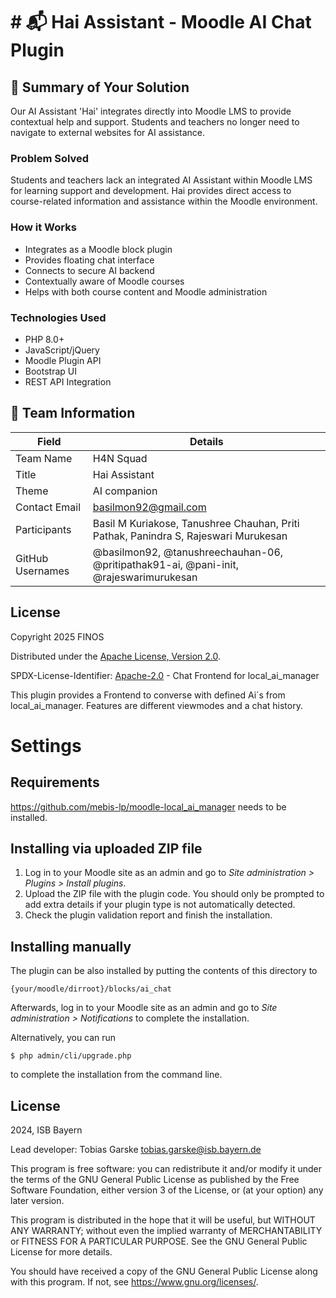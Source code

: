 # # 📬 Hai Assistant - Moodle AI Chat Plugin

## 📄 Summary of Your Solution

Our AI Assistant 'Hai' integrates directly into Moodle LMS to provide contextual help and support. Students and teachers no longer need to navigate to external websites for AI assistance.

### Problem Solved
Students and teachers lack an integrated AI Assistant within Moodle LMS for learning support and development. Hai provides direct access to course-related information and assistance within the Moodle environment.

### How it Works
- Integrates as a Moodle block plugin
- Provides floating chat interface
- Connects to secure AI backend
- Contextually aware of Moodle courses
- Helps with both course content and Moodle administration

### Technologies Used
- PHP 8.0+
- JavaScript/jQuery
- Moodle Plugin API
- Bootstrap UI
- REST API Integration

## 👥 Team Information

| Field            | Details                               |
| ---------------- | ------------------------------------- |
| Team Name        | H4N Squad                            |
| Title           | Hai Assistant                        |
| Theme           | AI companion                         |
| Contact Email   | basilmon92@gmail.com                 |
| Participants    | Basil M Kuriakose, Tanushree Chauhan, Priti Pathak, Panindra S, Rajeswari Murukesan |
| GitHub Usernames | @basilmon92, @tanushreechauhan-06, @pritipathak91-ai, @pani-init, @rajeswarimurukesan |

## License

Copyright 2025 FINOS

Distributed under the [Apache License, Version 2.0](http://www.apache.org/licenses/LICENSE-2.0).

SPDX-License-Identifier: [Apache-2.0](https://spdx.org/licenses/Apache-2.0) - Chat Frontend for local_ai_manager

This plugin provides a Frontend to converse with defined Ai´s from local_ai_manager.
Features are different viewmodes and a chat history.

# Settings

## Requirements

https://github.com/mebis-lp/moodle-local_ai_manager needs to be installed.

## Installing via uploaded ZIP file ##

1. Log in to your Moodle site as an admin and go to _Site administration >
   Plugins > Install plugins_.
2. Upload the ZIP file with the plugin code. You should only be prompted to add
   extra details if your plugin type is not automatically detected.
3. Check the plugin validation report and finish the installation.

## Installing manually ##

The plugin can be also installed by putting the contents of this directory to

    {your/moodle/dirroot}/blocks/ai_chat

Afterwards, log in to your Moodle site as an admin and go to _Site administration >
Notifications_ to complete the installation.

Alternatively, you can run

    $ php admin/cli/upgrade.php

to complete the installation from the command line.

## License ##

2024, ISB Bayern

Lead developer: Tobias Garske <tobias.garske@isb.bayern.de>

This program is free software: you can redistribute it and/or modify
it under the terms of the GNU General Public License as published by
the Free Software Foundation, either version 3 of the License, or
(at your option) any later version.

This program is distributed in the hope that it will be useful,
but WITHOUT ANY WARRANTY; without even the implied warranty of
MERCHANTABILITY or FITNESS FOR A PARTICULAR PURPOSE. See the
GNU General Public License for more details.

You should have received a copy of the GNU General Public License
along with this program. If not, see <https://www.gnu.org/licenses/>.
